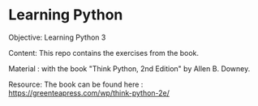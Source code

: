 # Learning Python

Objective: Learning Python 3 

Content: This repo contains the exercises from the book.

Material : with the book "Think Python, 2nd Edition" by Allen B. Downey.

Resource: The book can be found here : https://greenteapress.com/wp/think-python-2e/